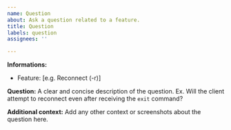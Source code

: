 ```yaml
---
name: Question
about: Ask a question related to a feature.
title: Question
labels: question
assignees: ''

---
```


**Informations:**
- Feature: [e.g. Reconnect (-r)]

**Question:**
A clear and concise description of the question. Ex. Will the client attempt to reconnect even after receiving the `exit` command?

**Additional context:**
Add any other context or screenshots about the question here.
